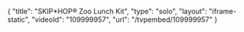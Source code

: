 {
    "title": "SKIP*HOP&reg; Zoo Lunch Kit",
    "type": "solo",
    "layout": "iframe-static",
    "videoId": "109999957",
    "url": "\/tvpembed\/109999957"
}